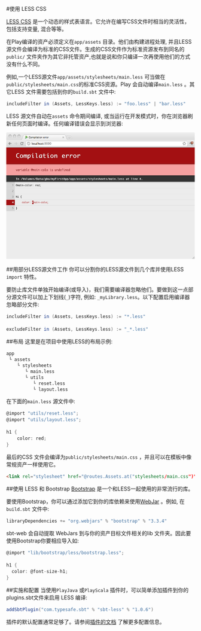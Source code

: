 #使用 LESS CSS

[LESS CSS](http://lesscss.org/) 是一个动态的样式表语言。它允许在编写CSS文件时相当的灵活性，包括支持变量, 混合等等。

在Play编译的资产必须定义在`app/assets` 目录。他们由构建进程处理, 并且LESS源文件会编译为标准的CSS文件。生成的CSS文件作为标准资源发布到同名的`public/` 文件夹作为其它非托管资产,也就是说和你只编译一次再使用他们的方式没有什么不同。

例如,一个LESS源文件`app/assets/stylesheets/main.less` 可当做在`public/stylesheets/main.css`的标准CSS资源。Play 会自动编译`main.less` 。其它LESS 文件需要包括到你的`build.sbt` 文件中:

```sbt
includeFilter in (Assets, LessKeys.less) := "foo.less" | "bar.less"
```

LESS 源文件自动在`assets` 命令期间编译, 或当运行在开发模式时，你在浏览器刷新任何页面时编译。任何编译错误会显示到浏览器:

![""](lessError.png)


##用部分LESS源文件工作
你可以分割你的LESS源文件到几个库并使用LESS `import` 特性。

要防止库文件单独开始编译(或导入)，我们需要编译器忽略他们。要做到这一点部分源文件可以加上下划线(`_`)字符, 例如: `_myLibrary.less`。以下配置启用编译器忽略部分文件:

```sbt
includeFilter in (Assets, LessKeys.less) := "*.less"

excludeFilter in (Assets, LessKeys.less) := "_*.less"
```


##布局
这里是在项目中使用LESS的布局示例:

```
app
 └ assets
    └ stylesheets
       └ main.less
       └ utils
          └ reset.less
          └ layout.less    
```

在下面的`main.less` 源文件中:

```scala
@import "utils/reset.less";
@import "utils/layout.less";

h1 {
    color: red;
}
```

最后的CSS 文件会编译为`public/stylesheets/main.css` ，并且可以在模板中像常规资产一样使用它。

```html
<link rel="stylesheet" href="@routes.Assets.at("stylesheets/main.css")">
```


##使用 LESS 和 Bootstrap
[Bootstrap](http://getbootstrap.com/css/) 是一个和LESS一起使用的非常流行的库。

要使用Bootstrap，你可以通过添加它到你的库依赖来使用[WebJar](http://www.webjars.org/) 。例如, 在`build.sbt` 文件中:

```sbt
libraryDependencies += "org.webjars" % "bootstrap" % "3.3.4"
```

sbt-web 会自动提取 WebJars 到与你的资产目标文件相关的lib 文件夹。因此要使用Bootstrap你要相应导入如:

```scala
@import "lib/bootstrap/less/bootstrap.less";

h1 {
  color: @font-size-h1;
}
```


##实施和配置
当使用`PlayJava` 或`PlayScala` 插件时，可以简单添加插件到你的plugins.sbt文件来启用 LESS 编译:

```scala
addSbtPlugin("com.typesafe.sbt" % "sbt-less" % "1.0.6")
```

插件的默认配置通常足够了。请参阅[插件的文档](https://github.com/sbt/sbt-less#sbt-less) 了解更多配置信息。